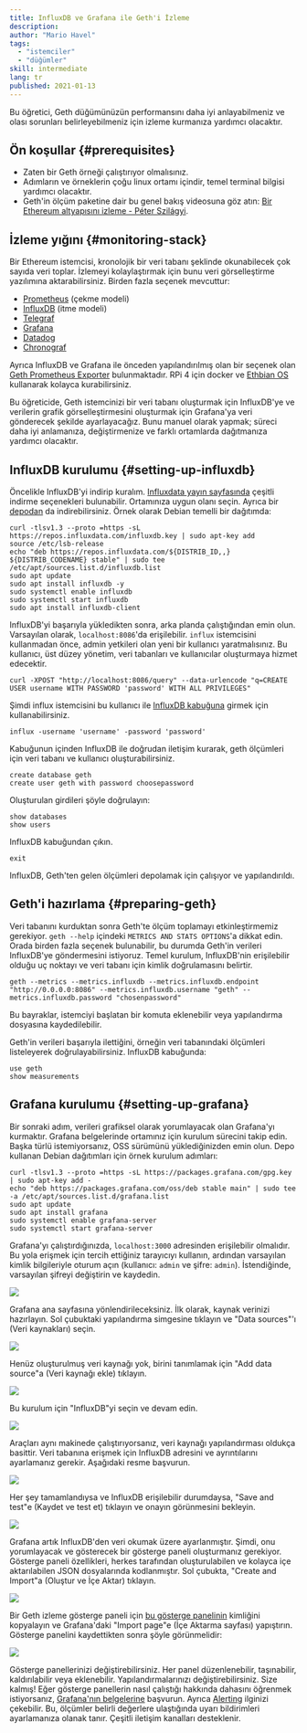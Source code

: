 ```yaml
---
title: InfluxDB ve Grafana ile Geth'i İzleme
description:
author: "Mario Havel"
tags:
  - "istemciler"
  - "düğümler"
skill: intermediate
lang: tr
published: 2021-01-13
---
```


Bu öğretici, Geth düğümünüzün performansını daha iyi anlayabilmeniz ve olası sorunları belirleyebilmeniz için izleme kurmanıza yardımcı olacaktır.

## Ön koşullar {#prerequisites}

- Zaten bir Geth örneği çalıştırıyor olmalısınız.
- Adımların ve örneklerin çoğu linux ortamı içindir, temel terminal bilgisi yardımcı olacaktır.
- Geth'in ölçüm paketine dair bu genel bakış videosuna göz atın: [Bir Ethereum altyapısını izleme - Péter Szilágyi](https://www.youtube.com/watch?v=cOBab8IJMYI).

## İzleme yığını {#monitoring-stack}

Bir Ethereum istemcisi, kronolojik bir veri tabanı şeklinde okunabilecek çok sayıda veri toplar. İzlemeyi kolaylaştırmak için bunu veri görselleştirme yazılımına aktarabilirsiniz. Birden fazla seçenek mevcuttur:

- [Prometheus](https://prometheus.io/) (çekme modeli)
- [InfluxDB](https://www.influxdata.com/get-influxdb/) (itme modeli)
- [Telegraf](https://www.influxdata.com/get-influxdb/)
- [Grafana](https://www.grafana.com/)
- [Datadog](https://www.datadoghq.com/)
- [Chronograf](https://www.influxdata.com/time-series-platform/chronograf/)

Ayrıca InfluxDB ve Grafana ile önceden yapılandırılmış olan bir seçenek olan [Geth Prometheus Exporter](https://github.com/hunterlong/gethexporter) bulunmaktadır. RPi 4 için docker ve [Ethbian OS](https://ethbian.org/index.html) kullanarak kolayca kurabilirsiniz.

Bu öğreticide, Geth istemcinizi bir veri tabanı oluşturmak için InfluxDB'ye ve verilerin grafik görselleştirmesini oluşturmak için Grafana'ya veri gönderecek şekilde ayarlayacağız. Bunu manuel olarak yapmak; süreci daha iyi anlamanıza, değiştirmenize ve farklı ortamlarda dağıtmanıza yardımcı olacaktır.

## InfluxDB kurulumu {#setting-up-influxdb}

Öncelikle InfluxDB'yi indirip kuralım. [Influxdata yayın sayfasında](https://portal.influxdata.com/downloads/) çeşitli indirme seçenekleri bulunabilir. Ortamınıza uygun olanı seçin. Ayrıca bir [depodan](https://repos.influxdata.com/) da indirebilirsiniz. Örnek olarak Debian temelli bir dağıtımda:

```
curl -tlsv1.3 --proto =https -sL https://repos.influxdata.com/influxdb.key | sudo apt-key add
source /etc/lsb-release
echo "deb https://repos.influxdata.com/${DISTRIB_ID,,} ${DISTRIB_CODENAME} stable" | sudo tee /etc/apt/sources.list.d/influxdb.list
sudo apt update
sudo apt install influxdb -y
sudo systemctl enable influxdb
sudo systemctl start influxdb
sudo apt install influxdb-client
```

InfluxDB'yi başarıyla yükledikten sonra, arka planda çalıştığından emin olun. Varsayılan olarak, `localhost:8086`'da erişilebilir. `influx` istemcisini kullanmadan önce, admin yetkileri olan yeni bir kullanıcı yaratmalısınız. Bu kullanıcı, üst düzey yönetim, veri tabanları ve kullanıcılar oluşturmaya hizmet edecektir.

```
curl -XPOST "http://localhost:8086/query" --data-urlencode "q=CREATE USER username WITH PASSWORD 'password' WITH ALL PRIVILEGES"
```

Şimdi influx istemcisini bu kullanıcı ile [InfluxDB kabuğuna](https://docs.influxdata.com/influxdb/v1.8/tools/shell/) girmek için kullanabilirsiniz.

```
influx -username 'username' -password 'password'
```

Kabuğunun içinden InfluxDB ile doğrudan iletişim kurarak, geth ölçümleri için veri tabanı ve kullanıcı oluşturabilirsiniz.

```
create database geth
create user geth with password choosepassword
```

Oluşturulan girdileri şöyle doğrulayın:

```
show databases
show users
```

InfluxDB kabuğundan çıkın.

```
exit
```

InfluxDB, Geth'ten gelen ölçümleri depolamak için çalışıyor ve yapılandırıldı.

## Geth'i hazırlama {#preparing-geth}

Veri tabanını kurduktan sonra Geth'te ölçüm toplamayı etkinleştirmemiz gerekiyor. `geth --help` içindeki `METRICS AND STATS OPTIONS`'a dikkat edin. Orada birden fazla seçenek bulunabilir, bu durumda Geth'in verileri InfluxDB'ye göndermesini istiyoruz. Temel kurulum, InfluxDB'nin erişilebilir olduğu uç noktayı ve veri tabanı için kimlik doğrulamasını belirtir.

```
geth --metrics --metrics.influxdb --metrics.influxdb.endpoint "http://0.0.0.0:8086" --metrics.influxdb.username "geth" --metrics.influxdb.password "chosenpassword"
```

Bu bayraklar, istemciyi başlatan bir komuta eklenebilir veya yapılandırma dosyasına kaydedilebilir.

Geth'in verileri başarıyla ilettiğini, örneğin veri tabanındaki ölçümleri listeleyerek doğrulayabilirsiniz. InfluxDB kabuğunda:

```
use geth
show measurements
```

## Grafana kurulumu {#setting-up-grafana}

Bir sonraki adım, verileri grafiksel olarak yorumlayacak olan Grafana'yı kurmaktır. Grafana belgelerinde ortamınız için kurulum sürecini takip edin. Başka türlü istemiyorsanız, OSS sürümünü yüklediğinizden emin olun. Depo kullanan Debian dağıtımları için örnek kurulum adımları:

```
curl -tlsv1.3 --proto =https -sL https://packages.grafana.com/gpg.key | sudo apt-key add -
echo "deb https://packages.grafana.com/oss/deb stable main" | sudo tee -a /etc/apt/sources.list.d/grafana.list
sudo apt update
sudo apt install grafana
sudo systemctl enable grafana-server
sudo systemctl start grafana-server
```

Grafana'yı çalıştırdığınızda, `localhost:3000` adresinden erişilebilir olmalıdır. Bu yola erişmek için tercih ettiğiniz tarayıcıyı kullanın, ardından varsayılan kimlik bilgileriyle oturum açın (kullanıcı: `admin` ve şifre: `admin`). İstendiğinde, varsayılan şifreyi değiştirin ve kaydedin.

![](./grafana1.png)

Grafana ana sayfasına yönlendirileceksiniz. İlk olarak, kaynak verinizi hazırlayın. Sol çubuktaki yapılandırma simgesine tıklayın ve "Data sources"'ı (Veri kaynakları) seçin.

![](./grafana2.png)

Henüz oluşturulmuş veri kaynağı yok, birini tanımlamak için "Add data source"a (Veri kaynağı ekle) tıklayın.

![](./grafana3.png)

Bu kurulum için "InfluxDB"yi seçin ve devam edin.

![](./grafana4.png)

Araçları aynı makinede çalıştırıyorsanız, veri kaynağı yapılandırması oldukça basittir. Veri tabanına erişmek için InfluxDB adresini ve ayrıntılarını ayarlamanız gerekir. Aşağıdaki resme başvurun.

![](./grafana5.png)

Her şey tamamlandıysa ve InfluxDB erişilebilir durumdaysa, "Save and test"e (Kaydet ve test et) tıklayın ve onayın görünmesini bekleyin.

![](./grafana6.png)

Grafana artık InfluxDB'den veri okumak üzere ayarlanmıştır. Şimdi, onu yorumlayacak ve gösterecek bir gösterge paneli oluşturmanız gerekiyor. Gösterge paneli özellikleri, herkes tarafından oluşturulabilen ve kolayca içe aktarılabilen JSON dosyalarında kodlanmıştır. Sol çubukta, "Create and Import"a (Oluştur ve İçe Aktar) tıklayın.

![](./grafana7.png)

Bir Geth izleme gösterge paneli için [bu gösterge panelinin](https://grafana.com/grafana/dashboards/13877/) kimliğini kopyalayın ve Grafana'daki "Import page"e (İçe Aktarma sayfası) yapıştırın. Gösterge panelini kaydettikten sonra şöyle görünmelidir:

![](./grafana8.png)

Gösterge panellerinizi değiştirebilirsiniz. Her panel düzenlenebilir, taşınabilir, kaldırılabilir veya eklenebilir. Yapılandırmalarınızı değiştirebilirsiniz. Size kalmış! Eğer gösterge panellerin nasıl çalıştığı hakkında dahasını öğrenmek istiyorsanız, [Grafana'nın belgelerine](https://grafana.com/docs/grafana/latest/dashboards/) başvurun. Ayrıca [Alerting](https://grafana.com/docs/grafana/latest/alerting/) ilginizi çekebilir. Bu, ölçümler belirli değerlere ulaştığında uyarı bildirimleri ayarlamanıza olanak tanır. Çeşitli iletişim kanalları desteklenir.
